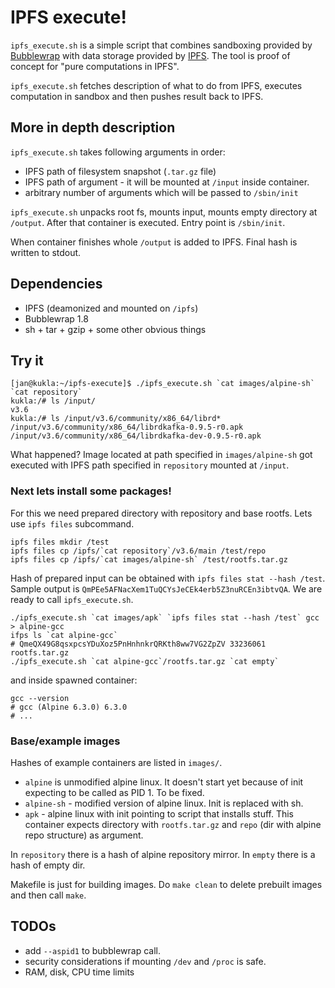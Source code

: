 IPFS execute!
=============

`ipfs_execute.sh` is a simple script that combines sandboxing provided
by [Bubblewrap](https://github.com/projectatomic/bubblewrap) with data
storage provided by [IPFS](https://ipfs.io/). The tool is proof of
concept for "pure computations in IPFS".

`ipfs_execute.sh` fetches description of what to do from IPFS, executes
computation in sandbox and then pushes result back to IPFS.

More in depth description
-------------------------

`ipfs_execute.sh` takes following arguments in order:
 * IPFS path of filesystem snapshot (`.tar.gz` file)
 * IPFS path of argument - it will be mounted at `/input` inside container.
 * arbitrary number of arguments which will be passed to `/sbin/init`

`ipfs_execute.sh` unpacks root fs, mounts input, mounts empty directory
at `/output`. After that container is executed. Entry point is `/sbin/init`.

When container finishes whole `/output` is added to IPFS. Final hash is
written to stdout.

Dependencies
------------

* IPFS (deamonized and mounted on `/ipfs`)
* Bubblewrap 1.8
* sh + tar + gzip + some other obvious things

Try it
------

    [jan@kukla:~/ipfs-execute]$ ./ipfs_execute.sh `cat images/alpine-sh` `cat repository`
    kukla:/# ls /input/
    v3.6
    kukla:/# ls /input/v3.6/community/x86_64/librd*
    /input/v3.6/community/x86_64/librdkafka-0.9.5-r0.apk      /input/v3.6/community/x86_64/librdkafka-dev-0.9.5-r0.apk

What happened? Image located at path specified in `images/alpine-sh` got
executed with IPFS path specified in `repository` mounted at `/input`.

### Next lets install some packages!

For this we need prepared directory with repository and base rootfs.
Lets use `ipfs files` subcommand.

    ipfs files mkdir /test
    ipfs files cp /ipfs/`cat repository`/v3.6/main /test/repo
    ipfs files cp /ipfs/`cat images/alpine-sh` /test/rootfs.tar.gz

Hash of prepared input can be obtained with `ipfs files stat --hash /test`.
Sample output is `QmPEe5AFNacXem1TuQCYsJeCEk4erb5Z3nuRCEn3ibtvQA`.
We are ready to call `ipfs_execute.sh`.

    ./ipfs_execute.sh `cat images/apk` `ipfs files stat --hash /test` gcc > alpine-gcc
    ifps ls `cat alpine-gcc`
    # QmeQX49G8qsxpcsYDuXoz5PnHnhnkrQRKth8ww7VG2ZpZV 33236061 rootfs.tar.gz
    ./ipfs_execute.sh `cat alpine-gcc`/rootfs.tar.gz `cat empty`

and inside spawned container:

    gcc --version
    # gcc (Alpine 6.3.0) 6.3.0
    # ...


### Base/example images

Hashes of example containers are listed in `images/`.
 * `alpine` is unmodified alpine linux. It doesn't start yet because of
   init expecting to be called as PID 1. To be fixed.
 * `alpine-sh` - modified version of alpine linux. Init is replaced with sh.
 * `apk` - alpine linux with init pointing to script that installs
   stuff. This container expects directory with `rootfs.tar.gz` and
   `repo` (dir with alpine repo structure) as argument.

In `repository` there is a hash of alpine repository mirror.
In `empty` there is a hash of empty dir.

Makefile is just for building images. Do `make clean` to delete prebuilt
images and then call `make`.

TODOs
-----

 * add `--aspid1` to bubblewrap call.
 * security considerations if mounting `/dev` and `/proc` is safe.
 * RAM, disk, CPU time limits
